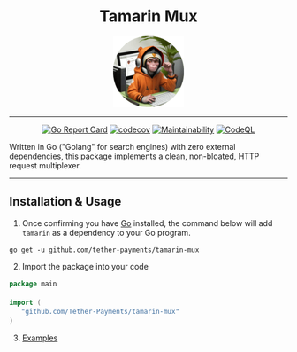 <div align="center">

# Tamarin Mux

![tamarin.png](tamarin.png)

</div>

---

<div align="center">

[![Go Report Card](https://goreportcard.com/badge/Tether-Payments/tamarin-mux)](https://goreportcard.com/report/Tether-Payments/tamarin-mux)
[![codecov](https://codecov.io/gh/Tether-Payments/tamarin-mux/graph/badge.svg?token=ZBQI4PN2CA)](https://codecov.io/gh/Tether-Payments/tamarin-mux)
[![Maintainability](https://api.codeclimate.com/v1/badges/0221a6290e3ca9fca370/maintainability)](https://codeclimate.com/github/Tether-Payments/tamarin-mux/maintainability)
[![CodeQL](https://github.com/Tether-Payments/tamarin-mux/actions/workflows/github-code-scanning/codeql/badge.svg)](https://github.com/Tether-Payments/tamarin-mux/actions/workflows/github-code-scanning/codeql)

</div>

Written in Go ("Golang" for search engines) with zero external dependencies, this package implements a clean, 
non-bloated, HTTP request multiplexer.

---

## Installation & Usage
1. Once confirming you have [Go](https://go.dev/doc/install) installed, the command below will add
   `tamarin` as a dependency to your Go program.
```
go get -u github.com/tether-payments/tamarin-mux
```
2. Import the package into your code
```go
package main

import (
   "github.com/Tether-Payments/tamarin-mux"
)
```
3. [Examples](examples)